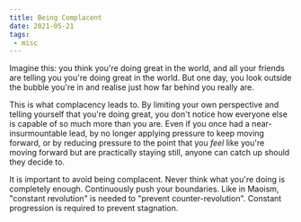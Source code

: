 ```yaml
---
title: Being Complacent
date: 2021-05-21
tags:
 - misc
---
```


Imagine this: you think you're doing great in the world, and all your friends are telling you you're doing great in the world. But one day, you look outside the bubble you're in and realise just how far behind you really are. 

<!-- more -->

This is what complacency leads to. By limiting your own perspective and telling yourself that you're doing great, you don't notice how everyone else is capable of so much more than you are. Even if you once had a near-insurmountable lead, by no longer applying pressure to keep moving forward, or by reducing pressure to the point that you *feel* like you're moving forward but are practically staying still, anyone can catch up should they decide to.

It is important to avoid being complacent. Never think what you're doing is completely enough. Continuously push your boundaries. Like in Maoism, "constant revolution" is needed to "prevent counter-revolution". Constant progression is required to prevent stagnation.